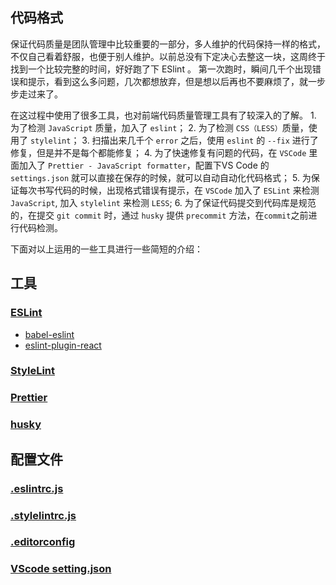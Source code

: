 ## 代码格式

保证代码质量是团队管理中比较重要的一部分，多人维护的代码保持一样的格式，不仅自己看着舒服，也便于别人维护。以前总没有下定决心去整这一块，这周终于找到一个比较完整的时间，好好跑了下 ESlint 。
第一次跑时，瞬间几千个出现错误和提示，看到这么多问题，几次都想放弃，但是想以后再也不要麻烦了，就一步步走过来了。

在这过程中使用了很多工具，也对前端代码质量管理工具有了较深入的了解。
	1. 为了检测 `JavaScript` 质量，加入了 `eslint`；
	2. 为了检测 `CSS（LESS）`质量，使用了 `stylelint`；
	3. 扫描出来几千个 `error` 之后，使用 `eslint` 的 `--fix` 进行了修复，但是并不是每个都能修复；
	4. 为了快速修复有问题的代码，在 `VSCode` 里面加入了 `Prettier - JavaScript formatter`，配置下VS Code 的`settings.json` 就可以直接在保存的时候，就可以自动自动化代码格式；
	5. 为保证每次书写代码的时候，出现格式错误有提示，在 `VSCode` 加入了 `ESLint` 来检测 `JavaScript`, 加入 `stylelint` 来检测 `LESS`;
	6. 为了保证代码提交到代码库是规范的，在提交 `git commit` 时，通过 `husky` 提供 `precommit` 方法，在`commit`之前进行代码检测。

下面对以上运用的一些工具进行一些简短的介绍：

## 工具

### [ESLint](http://eslint.org)

- [babel-eslint](https://www.npmjs.com/package/babel-eslint)
- [eslint-plugin-react](https://github.com/yannickcr/eslint-plugin-react)

### [StyleLint](https://stylelint.io/)

### [Prettier](https://github.com/prettier/prettier)

### [husky](https://github.com/typicode/husky)

## 配置文件

### [.eslintrc.js]()

### [.stylelintrc.js]()

### [.editorconfig](https://github.com/editorconfig)

### [VScode setting.json]()
